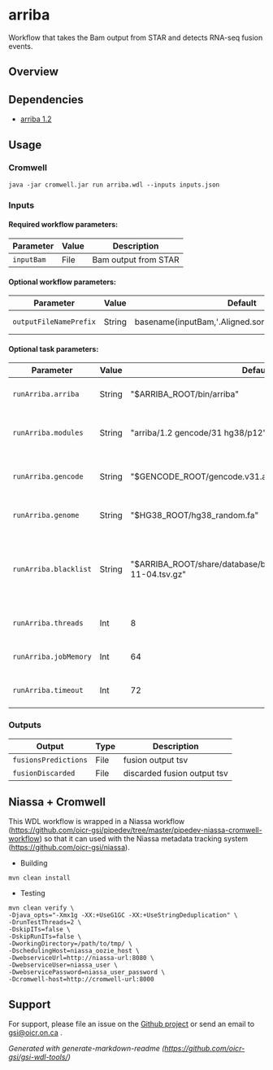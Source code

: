 # arriba

Workflow that takes the Bam output from STAR and detects RNA-seq fusion events.

## Overview

## Dependencies

* [arriba 1.2](https://github.com/suhrig/arriba)


## Usage

### Cromwell
```
java -jar cromwell.jar run arriba.wdl --inputs inputs.json
```

### Inputs

#### Required workflow parameters:
Parameter|Value|Description
---|---|---
`inputBam`|File|Bam output from STAR


#### Optional workflow parameters:
Parameter|Value|Default|Description
---|---|---|---
`outputFileNamePrefix`|String|basename(inputBam,'.Aligned.sortedByCoord.out.bam')|Prefix for output files


#### Optional task parameters:
Parameter|Value|Default|Description
---|---|---|---
`runArriba.arriba`|String|"$ARRIBA_ROOT/bin/arriba"|Name of the Arriba binary
`runArriba.modules`|String|"arriba/1.2 gencode/31 hg38/p12"|Names and versions of modules to load
`runArriba.gencode`|String|"$GENCODE_ROOT/gencode.v31.annotation.gtf"|Path to gencode annotation file
`runArriba.genome`|String|"$HG38_ROOT/hg38_random.fa"|Path to loaded genome
`runArriba.blacklist`|String|"$ARRIBA_ROOT/share/database/blacklist_hg38_GRCh38_2018-11-04.tsv.gz"|List of fusions which are seen in normal tissue or artefacts
`runArriba.threads`|Int|8|Requested CPU threads
`runArriba.jobMemory`|Int|64|Memory allocated for this job
`runArriba.timeout`|Int|72|Hours before task timeout


### Outputs

Output | Type | Description
---|---|---
`fusionsPredictions`|File|fusion output tsv
`fusionDiscarded`|File|discarded fusion output tsv


## Niassa + Cromwell

This WDL workflow is wrapped in a Niassa workflow (https://github.com/oicr-gsi/pipedev/tree/master/pipedev-niassa-cromwell-workflow) so that it can used with the Niassa metadata tracking system (https://github.com/oicr-gsi/niassa).

* Building
```
mvn clean install
```

* Testing
```
mvn clean verify \
-Djava_opts="-Xmx1g -XX:+UseG1GC -XX:+UseStringDeduplication" \
-DrunTestThreads=2 \
-DskipITs=false \
-DskipRunITs=false \
-DworkingDirectory=/path/to/tmp/ \
-DschedulingHost=niassa_oozie_host \
-DwebserviceUrl=http://niassa-url:8080 \
-DwebserviceUser=niassa_user \
-DwebservicePassword=niassa_user_password \
-Dcromwell-host=http://cromwell-url:8000
```

## Support

For support, please file an issue on the [Github project](https://github.com/oicr-gsi) or send an email to gsi@oicr.on.ca .

_Generated with generate-markdown-readme (https://github.com/oicr-gsi/gsi-wdl-tools/)_
